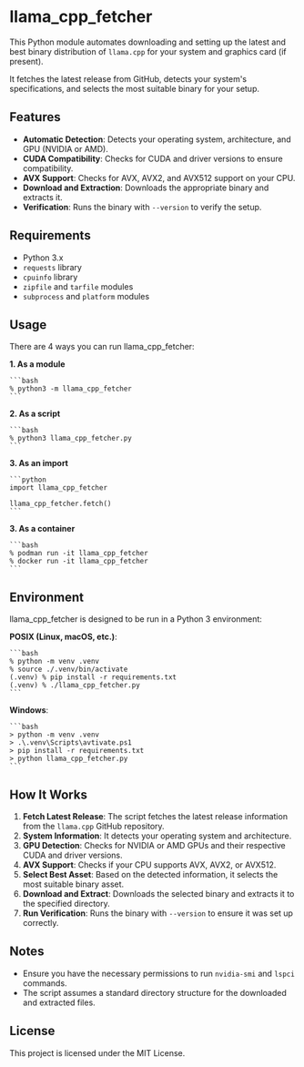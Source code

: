 # llama_cpp_fetcher

This Python module automates downloading and setting up the latest and best
binary distribution of `llama.cpp` for your system and graphics card
(if present).

It fetches the latest release from GitHub, detects your system's
specifications, and selects the most suitable binary for your setup.

## Features

- **Automatic Detection**: Detects your operating system, architecture,
    and GPU (NVIDIA or AMD).
- **CUDA Compatibility**: Checks for CUDA and driver versions to ensure
    compatibility.
- **AVX Support**: Checks for AVX, AVX2, and AVX512 support on your CPU.
- **Download and Extraction**: Downloads the appropriate binary and
    extracts it.
- **Verification**: Runs the binary with `--version` to verify the setup.

## Requirements

- Python 3.x
- `requests` library
- `cpuinfo` library
- `zipfile` and `tarfile` modules
- `subprocess` and `platform` modules

## Usage

There are 4 ways you can run llama_cpp_fetcher:

**1. As a module**

    ```bash
    % python3 -m llama_cpp_fetcher
    ```

**2. As a script**

    ```bash
    % python3 llama_cpp_fetcher.py
    ```

**3. As an import**

    ```python
    import llama_cpp_fetcher

    llama_cpp_fetcher.fetch()
    ```

**3. As a container**

    ```bash
    % podman run -it llama_cpp_fetcher
    % docker run -it llama_cpp_fetcher
    ```

## Environment

llama_cpp_fetcher is designed to be run in a Python 3 environment:

**POSIX (Linux, macOS, etc.)**:

    ```bash
    % python -m venv .venv
    % source ./.venv/bin/activate
    (.venv) % pip install -r requirements.txt
    (.venv) % ./llama_cpp_fetcher.py
    ```

**Windows**:

    ```bash
    > python -m venv .venv
    > .\.venv\Scripts\avtivate.ps1
    > pip install -r requirements.txt
    > python llama_cpp_fetcher.py
    ```

## How It Works

1. **Fetch Latest Release**: The script fetches the latest release information
    from the `llama.cpp` GitHub repository.
2. **System Information**: It detects your operating system and architecture.
3. **GPU Detection**: Checks for NVIDIA or AMD GPUs and their respective CUDA
    and driver versions.
4. **AVX Support**: Checks if your CPU supports AVX, AVX2, or AVX512.
5. **Select Best Asset**: Based on the detected information, it selects the
    most suitable binary asset.
6. **Download and Extract**: Downloads the selected binary and extracts it to
    the specified directory.
7. **Run Verification**: Runs the binary with `--version` to ensure it was set
    up correctly.

## Notes

- Ensure you have the necessary permissions to run `nvidia-smi` and `lspci`
    commands.
- The script assumes a standard directory structure for the downloaded and
    extracted files.

## License

This project is licensed under the MIT License.
